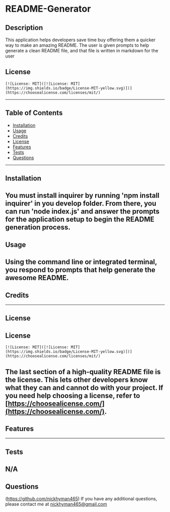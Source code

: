 # README-Generator
## Description
This application helps developers save time buy offering them a quicker way to make an amazing README. The user is given prompts to help generate a clean README file, and that file is written in markdown for the user
## License 
    [![License: MIT]([![License: MIT](https://img.shields.io/badge/License-MIT-yellow.svg)])](https://choosealicense.com/licenses/mit/)
---
## Table of Contents
- [Installation](#installation)
- [Usage](#usage)
- [Credits](#credits)
- [License](#license)
- [Features](#features)
- [Tests](#tests)
- [Questions](#questions)
---
## Installation
You must install inquirer by running 'npm install inquirer' in you develop folder. From there, you can run 'node index.js' and answer the prompts for the application setup to begin the README generation process.
---
## Usage
Using the command line or integrated terminal, you respond to prompts that help generate the awesome README.
---
## Credits

---
## License
## License 
    [![License: MIT]([![License: MIT](https://img.shields.io/badge/License-MIT-yellow.svg)])](https://choosealicense.com/licenses/mit/)
The last section of a high-quality README file is the license. This lets other developers know what they can and cannot do with your project. If you need help choosing a license, refer to [https://choosealicense.com/](https://choosealicense.com/).
---
## Features

---
## Tests
N/A
---
## Questions
(https://github.com/nickhyman465)
If you have any additional questions, please contact me at nickhyman465@gmail.com

